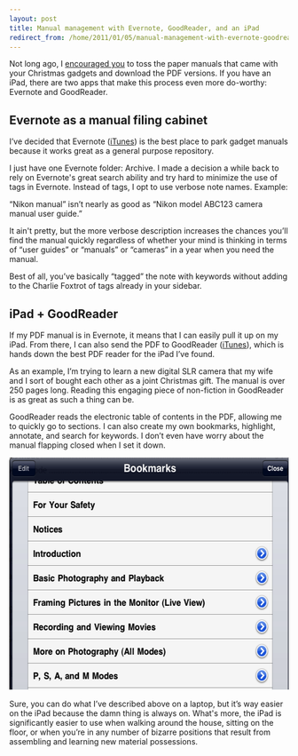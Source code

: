 ```yaml
---
layout: post
title: Manual management with Evernote, GoodReader, and an iPad
redirect_from: /home/2011/01/05/manual-management-with-evernote-goodreader-and-an-ipad/index.html
---
```

<p>Not long ago, I <a href="http://www.practicallyefficient.com/2010/12/27/about-those-boxes-you-just-got/">encouraged you</a> to toss the paper manuals that came with your Christmas gadgets and download the PDF versions. If you have an iPad, there are two apps that make this process even more do-worthy: Evernote and GoodReader.
<h2 id="evernoteasamanualfilingcabinet">Evernote as a manual filing cabinet</h2>
<p>I’ve decided that Evernote (<a href="http://itunes.apple.com/us/app/evernote/id281796108?mt=8">iTunes</a>) is the best place to park gadget manuals because it works great as a general purpose repository.</p>
<p>I just have one Evernote folder: Archive. I made a decision a while back to rely on Evernote's great search ability and try hard to minimize the use of tags in Evernote. Instead of tags, I opt to use verbose note names. Example:</p>
<p>“Nikon manual” isn’t nearly as good as “Nikon model ABC123 camera manual user guide.”</p>
<p>It ain't pretty, but the more verbose description increases the chances you’ll find the manual quickly regardless of whether your mind is thinking in terms of “user guides” or “manuals” or “cameras” in a year when you need the manual.</p>
<p>Best of all, you’ve basically “tagged” the note with keywords without adding to the Charlie Foxtrot of tags already in your sidebar.</p>
<h2 id="ipadgoodreader">iPad + GoodReader</h2>
<p>If my PDF manual is in Evernote, it means that I can easily pull it up on my iPad. From there, I can also send the PDF to GoodReader (<a href="http://itunes.apple.com/us/app/goodreader-for-ipad/id363448914?mt=8">iTunes</a>), which is hands down the best PDF reader for the iPad I’ve found.</p>
<p>As an example, I’m trying to learn a new digital SLR camera that my wife and I sort of bought each other as a joint Christmas gift. The manual is over 250 pages long. Reading this engaging piece of non-fiction in GoodReader is as great as such a thing can be.</p>
<p>GoodReader reads the electronic table of contents in the PDF, allowing me to quickly go to sections. I can also create my own bookmarks, highlight, annotate, and search for keywords. I don’t even have worry about the manual flapping closed when I set it down.</p>
<p><a href="/img/goodreader-toc-pe.png"><img class="aligncenter size-full wp-image-2820" title="goodreader-toc-pe" src="/img/goodreader-toc-pe.png" alt="" width="577" height="418" /></a></p>
<p>Sure, you can do what I’ve described above on a laptop, but it’s way easier on the iPad because the damn thing is always on. What's more, the iPad is significantly easier to use when walking around the house, sitting on the floor, or when you’re in any number of bizarre positions that result from assembling and learning new material possessions.</p>

